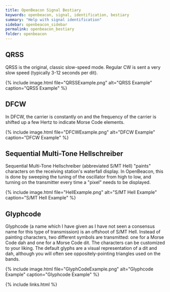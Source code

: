```yaml
---
title: OpenBeacon Signal Bestiary
keywords: openbeacon, signal, identification, bestiary
summary: "Help with signal identification"
sidebar: openbeacon_sidebar
permalink: openbeacon_bestiary
folder: openbeacon
---
```


## QRSS

QRSS is the original, classic slow-speed mode. Regular CW is sent a very slow speed (typically 3-12 seconds per dit).

{% include image.html file="QRSSExample.png" alt="QRSS Example" caption="QRSS Example" %}

## DFCW

In DFCW, the carrier is constantly on and the frequency of the carrier is shifted up a few Hertz to indicate Morse Code elements.

{% include image.html file="DFCWExample.png" alt="DFCW Example" caption="DFCW Example" %}

## Sequential Multi-Tone Hellschreiber

Sequential Multi-Tone Hellschreiber (abbreviated S/MT Hell) "paints" characters on the receiving station's waterfall display. In OpenBeacon, this is done by sweeping the tuning of the oscillator from high to low, and turning on the transmitter every time a "pixel" needs to be displayed.

{% include image.html file="HellExample.png" alt="S/MT Hell Example" caption="S/MT Hell Example" %}

## Glyphcode

Glyphcode (a name which I have given as I have not seen a consensus name for this type of transmission) is an offshoot of S/MT Hell. Instead of painting characters, two different symbols are transmitted: one for a Morse Code dah and one for a Morse Code dit. The characters can be customized to your liking. The default glyphs are a visual representation of a dit and dah, although you will often see oppositely-pointing triangles used on the bands.

{% include image.html file="GlyphCodeExample.png" alt="Glyphcode Example" caption="Glyphcode Example" %}

{% include links.html %}
